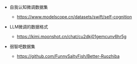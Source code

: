 * 自我认知微调数据集

  * https://www.modelscope.cn/datasets/swift/self-cognition

* LLM微调的数据格式

  * https://kimi.moonshot.cn/chat/cu2dkj01gemcunv6hr5g

* 弱智吧数据集

  * https://github.com/FunnySaltyFish/Better-Ruozhiba

